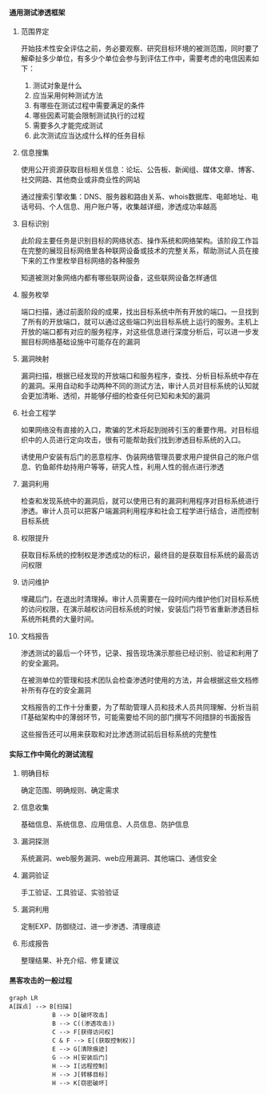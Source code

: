 #### 通用测试渗透框架

1. 范围界定

   开始技术性安全评估之前，务必要观察、研究目标环境的被测范围，同时要了解牵扯多少单位，有多少个单位会参与到评估工作中，需要考虑的电信因素如下：

   1. 测试对象是什么
   2. 应当采用何种测试方法
   3. 有哪些在测试过程中需要满足的条件
   4. 哪些因素可能会限制测试执行的过程
   5. 需要多久才能完成测试
   6. 此次测试应当达成什么样的任务目标

2. 信息搜集

   使用公开资源获取目标相关信息：论坛、公告板、新闻组、媒体文章、博客、社交网路、其他商业或非商业性的网站

   通过搜索引擎收集：DNS、服务器和路由关系、whois数据库、电邮地址、电话号码、个人信息、用户账户等，收集越详细，渗透成功率越高

3. 目标识别

   此阶段主要任务是识别目标的网络状态、操作系统和网络架构。该阶段工作旨在完整的展现目标网络里各种联网设备或技术的完整关系，帮助测试人员在接下来的工作里枚举目标网络的各种服务

   知道被测对象网络内都有哪些联网设备，这些联网设备怎样通信

4. 服务枚举

   端口扫描，通过前面阶段的成果，找出目标系统中所有开放的端口。一旦找到了所有的开放端口，就可以通过这些端口列出目标系统上运行的服务。主机上开放的端口都有对应的服务程序，对这些信息进行深度分析后，可以进一步发掘目标网络基础设施中可能存在的漏洞

5. 漏洞映射

   漏洞扫描，根据已经发现的开放端口和服务程序，查找、分析目标系统中存在的漏洞。采用自动和手动两种不同的测试方法，审计人员对目标系统的认知就会更加清晰、透彻，并能够仔细的检查任何已知和未知的漏洞

6. 社会工程学

   如果网络没有直接的入口，欺骗的艺术将起到抛砖引玉的重要作用。对目标组织中的人员进行定向攻击，很有可能帮助我们找到渗透目标系统的入口。

   诱使用户安装有后门的恶意程序、伪装网络管理员要求用户提供自己的账户信息、钓鱼邮件劫持用户等等，研究人性，利用人性的弱点进行渗透

7. 漏洞利用

   检查和发现系统中的漏洞后，就可以使用已有的漏洞利用程序对目标系统进行渗透。审计人员可以把客户端漏洞利用程序和社会工程学进行结合，进而控制目标系统

8. 权限提升

   获取目标系统的控制权是渗透成功的标识，最终目的是获取目标系统的最高访问权限

9. 访问维护

   埋藏后门，在退出时清理掉。审计人员需要在一段时间内维护他们对目标系统的访问权限，在演示越权访问目标系统的时候，安装后门将节省重新渗透目标系统所耗费的大量时间。

10. 文档报告

    渗透测试的最后一个环节，记录、报告现场演示那些已经识别、验证和利用了的安全漏洞。

    在被测单位的管理和技术团队会检查渗透时使用的方法，并会根据这些文档修补所有存在的安全漏洞

    文档报告的工作十分重要，为了帮助管理人员和技术人员共同理解、分析当前IT基础架构中的薄弱环节，可能需要给不同的部门撰写不同措辞的书面报告

    这些报告还可以用来获取和对比渗透测试前后目标系统的完整性

#### 实际工作中简化的测试流程

1. 明确目标

   确定范围、明确规则、确定需求

2. 信息收集

   基础信息、系统信息、应用信息、人员信息、防护信息

3. 漏洞探测

   系统漏洞、web服务漏洞、web应用漏洞、其他端口、通信安全

4. 漏洞验证

   手工验证、工具验证、实验验证

5. 漏洞利用

   定制EXP、防御绕过、进一步渗透、清理痕迹

6. 形成报告

   整理结果、补充介绍、修复建议

#### 黑客攻击的一般过程

```mermaid
graph LR
A[踩点] --> B[扫描]
            B --> D[破坏攻击]
            B --> C((渗透攻击))
            C --> F[获得访问权]
            C & F --> E[(获取控制权)]
            E --> G[清除痕迹]
            G --> H[安装后门]
            H --> I[远程控制]
            H --> J[转移目标]
            H --> K[窃密破坏]
            
```
